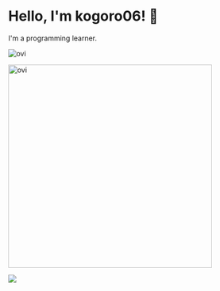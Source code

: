 # Hello, I'm kogoro06! 👋

I'm a programming learner.


<img src="https://github-readme-stats.vercel.app/api/top-langs?username=kogoro06&show_icons=true&locale=ja&layout=compact&theme=chartreuse-dark" alt="ovi" /></p>

<img src="https://github-readme-stats.vercel.app/api?username=kogoro06&show_icons=true&locale=ja&theme=chartreuse-dark" alt="ovi" width="410" /></p>


<img src="https://github-profile-trophy.vercel.app/?username=kogoro06&theme=juicyfresh&no-bg=true" />
